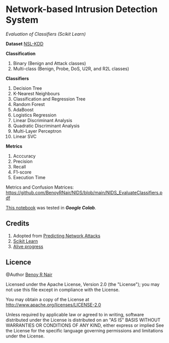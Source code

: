 # Network-based Intrusion Detection System
*Evaluation of Classifiers (Scikit Learn)*

**Dataset** [NSL-KDD](https://www.unb.ca/cic/datasets/nsl.html)

**Classification**

1. Binary (Benign and Attack classes)
2. Multi-class (Benign, Probe, DoS, U2R, and R2L classes)

**Classifiers**

1. Decision Tree
2. K-Nearest Neighbours
3. Classification and Regression Tree
4. Random Forest
5. AdaBoost
6. Logistics Regression
7. Linear Discriminant Analysis
8. Quadratic Discriminant Analysis
9. Multi-Layer Perceptron
10. Linear SVC

**Metrics**

1. Acccuracy
2. Precision
3. Recall
4. F1-score
5. Execution Time

Metrics and Confusion Matrices: https://github.com/BenoyRNair/NIDS/blob/main/NIDS_EvaluateClassifiers.pdf


[This notebook](https://github.com/BenoyRNair/NIDS_MultipleClassifiers) was tested in ***Google Colab***.

## Credits

1. Adopted from [Predicting Network Attacks](https://colab.research.google.com/github/smlra-kjsce/Cyber-ML-DL-101/blob/master/Predicting_Network_Attacks.ipynb)
2. [Scikit Learn](https://scikit-learn.org/)
3. [Alive progress](https://pypi.org/project/alive-progress/)

## Licence
@Author [Benoy R Nair](https://github.com/BenoyRNair)

Licensed under the Apache License, Version 2.0 (the "License"); you may not use this file except in compliance with the License.

You may obtain a copy of the License at
http://www.apache.org/licenses/LICENSE-2.0

Unless required by applicable law or agreed to in writing, software distributed under the License is distributed on an "AS IS" BASIS WITHOUT WARRANTIES OR CONDITIONS OF ANY KIND, either express or implied See the License for the specific language governing permissions and limitations under the License.
